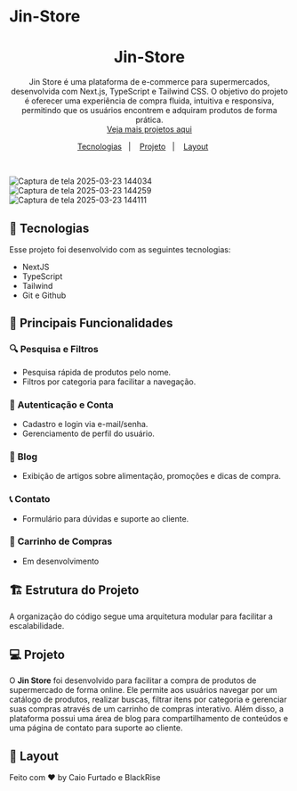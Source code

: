  # Jin-Store

<h1 align="center">Jin-Store</h1>

<p align="center">
Jin Store é uma plataforma de e-commerce para supermercados, desenvolvida com Next.js, TypeScript e Tailwind CSS. O objetivo do projeto é oferecer uma experiência de compra fluida, intuitiva e responsiva, permitindo que os usuários encontrem e adquiram produtos de forma prática. <br/> <a href="https://github.com/CaioFurtadoo">Veja mais projetos aqui</a>
</p>

<p align="center">
  <a href="#-tecnologias">Tecnologias</a>&nbsp;&nbsp;&nbsp;|&nbsp;&nbsp;&nbsp;
  <a href="#-projeto">Projeto</a>&nbsp;&nbsp;&nbsp;|&nbsp;&nbsp;&nbsp;
  <a href="#-layout">Layout</a>&nbsp;&nbsp;&nbsp;&nbsp;&nbsp;&nbsp;
</p>

<br>

<p align="center">

![Captura de tela 2025-03-23 144034](https://github.com/user-attachments/assets/dcc70eca-3e2b-4b4e-bca3-b13c6cc59965)
![Captura de tela 2025-03-23 144259](https://github.com/user-attachments/assets/090a8615-fd53-4ae5-94d7-2c993a46aacd)
![Captura de tela 2025-03-23 144111](https://github.com/user-attachments/assets/79b9dee8-defc-4c3d-add8-a3fd6482e922)

</p>

## 🚀 Tecnologias

Esse projeto foi desenvolvido com as seguintes tecnologias:

-   NextJS
-   TypeScript
-   Tailwind
-   Git e Github

## 📌 **Principais Funcionalidades**

### 🔍 **Pesquisa e Filtros**
- Pesquisa rápida de produtos pelo nome.
- Filtros por categoria para facilitar a navegação.

### 🔑 **Autenticação e Conta**
- Cadastro e login via e-mail/senha.
- Gerenciamento de perfil do usuário.

### 📝 **Blog**
- Exibição de artigos sobre alimentação, promoções e dicas de compra.

### 📞 **Contato**
- Formulário para dúvidas e suporte ao cliente.

### 🛒 **Carrinho de Compras**
- Em desenvolvimento
  

## 🏗️ **Estrutura do Projeto**
A organização do código segue uma arquitetura modular para facilitar a escalabilidade.


## 💻 Projeto

O **Jin Store** foi desenvolvido para facilitar a compra de produtos de supermercado de forma online. Ele permite aos usuários navegar por um catálogo de produtos, realizar buscas, filtrar itens por categoria e gerenciar suas compras através de um carrinho de compras interativo. Além disso, a plataforma possui uma área de blog para compartilhamento de conteúdos e uma página de contato para suporte ao cliente. 

## 🔖 Layout

Feito com ♥ by Caio Furtado e BlackRise
